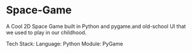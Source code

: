 # Space-Game
A Cool 2D Space Game built in Python and pygame.and old-school UI that we used to play in our childhood.

Tech Stack: 
  Language: Python
  Module: PyGame

